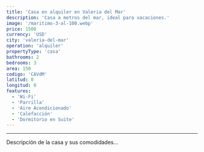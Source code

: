```yaml
---
title: 'Casa en alquiler en Valeria del Mar'
description: 'Casa a metros del mar, ideal para vacaciones.'
image: '/maritimo-3-al-100.webp'
price: 1500
currency: 'USD'
city: 'valeria-del-mar'
operation: 'alquiler'
propertyType: 'casa'
bathrooms: 2
bedrooms: 3
area: 150
codigo: 'CAVdM'
latitud: 0
longitud: 0
features:
  - 'Wi-Fi'
  - 'Parrilla'
  - 'Aire Acondicionado'
  - 'Calefacción'
  - 'Dormitorio en Suite'
---
```

---

Descripción de la casa y sus comodidades...
